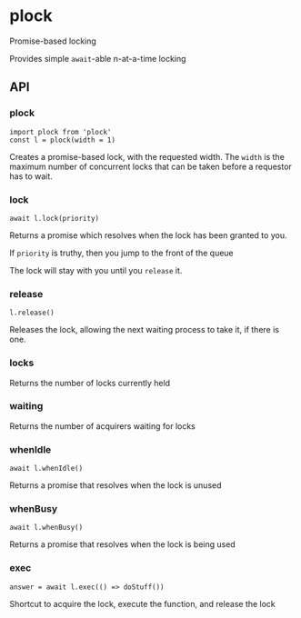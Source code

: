 # plock
Promise-based locking

Provides simple `await`-able n-at-a-time locking

## API

### plock

```
import plock from 'plock'
const l = plock(width = 1)
```

Creates a promise-based lock, with the requested width. The `width` is the
maximum number of concurrent locks that can be taken before a requestor has to wait.

### lock

`await l.lock(priority)`

Returns a promise which resolves when the lock has been granted to you.

If `priority` is truthy, then you jump to the front of the queue

The lock will stay with you until you `release` it.


### release

`l.release()`

Releases the lock, allowing the next waiting process to take it, if there is one.

### locks

Returns the number of locks currently held

### waiting

Returns the number of acquirers waiting for locks

### whenIdle
`await l.whenIdle()`

Returns a promise that resolves when the lock is unused

### whenBusy
`await l.whenBusy()`

Returns a promise that resolves when the lock is being used

### exec

`answer = await l.exec(() => doStuff())`

Shortcut to acquire the lock, execute the function, and release the lock
